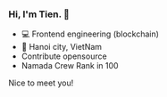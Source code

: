 
### Hi, I'm Tien. 👋

- 💻 Frontend engineering (blockchain) 
- 🏡 Hanoi city, VietNam
- Contribute opensource
- Namada Crew Rank in 100
<!-- - 📫 You can reach me to ask for help any problem via: [Telegram](https://t.me/giautm), [Twitter](https://twitter.com/giau_tm) -->

Nice to meet you!
